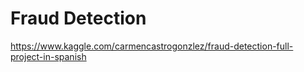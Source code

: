 # Fraud Detection
https://www.kaggle.com/carmencastrogonzlez/fraud-detection-full-project-in-spanish
